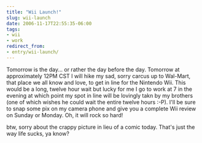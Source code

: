 ```yaml
---
title: "Wii Launch!"
slug: wii-launch
date: 2006-11-17T22:55:35-06:00
tags:
- wii
- work
redirect_from:
- entry/wii-launch/
---
```

Tomorrow is the day... or rather the day before the day. Tomorrow at approximately 12PM CST I will hike my sad, sorry carcus up to Wal-Mart, that place we all know and love, to get in line for the Nintendo Wii. This would be a long, twelve hour wait but lucky for me I go to work at 7 in the evening at which point my spot in line will be lovingly takn by my brothers (one of which wishes he could wait the entire twelve hours :-P). I'll be sure to snap some pix on my camera phone and give you a complete Wii review on Sunday or Monday. Oh, it will rock so hard!

btw, sorry about the crappy picture in lieu of a comic today. That's just the way life sucks, ya know?

